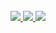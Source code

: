 <br />

<a href="https://www.linkedin.com/in/chris-minsik-son/" target="_blank">
<img src=https://img.shields.io/badge/LinkedIn-0077B5?style=for-the-badge&logo=linkedin&logoColor=white />
</a> 
<a href="https://github.com/chris-minsik-son" target="_blank">
<img src=https://img.shields.io/badge/GitHub-100000?style=for-the-badge&logo=github&logoColor=white />
</a>

<a href="mailto:chris.minsik.son@gmail.com">
<img src=https://img.shields.io/badge/Gmail-chris.minsik.son%40gmail.com-D14836?style=for-the-badge&logo=gmail&logoColor=white />
</a>
</div>  

<br />
